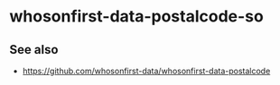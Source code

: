 # whosonfirst-data-postalcode-so

## See also

* https://github.com/whosonfirst-data/whosonfirst-data-postalcode
